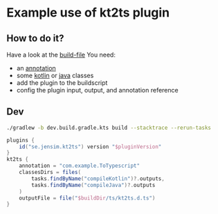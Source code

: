 # Example use of kt2ts plugin

## How to do it?

Have a look at the [build-file](build.gradle.kts)
You need:
- an [annotation](src/main/kotlin/com/example/ToTypescript.kt)
- some [kotlin](src/main/kotlin/com/example/OneDataType.kt) or [java](src/main/java/com/example/JavaClassTypes.java) classes
- add the plugin to the buildscript
- config the plugin input, output, and annotation reference

## Dev

```bash
./gradlew -b dev.build.gradle.kts build --stacktrace --rerun-tasks
```

```gradle
plugins {
    id("se.jensim.kt2ts") version "$pluginVersion"
}
kt2ts {
    annotation = "com.example.ToTypescript"
    classesDirs = files(
        tasks.findByName("compileKotlin")?.outputs,
        tasks.findByName("compileJava")?.outputs
    )
    outputFile = file("$buildDir/ts/kt2ts.d.ts")
}
```
